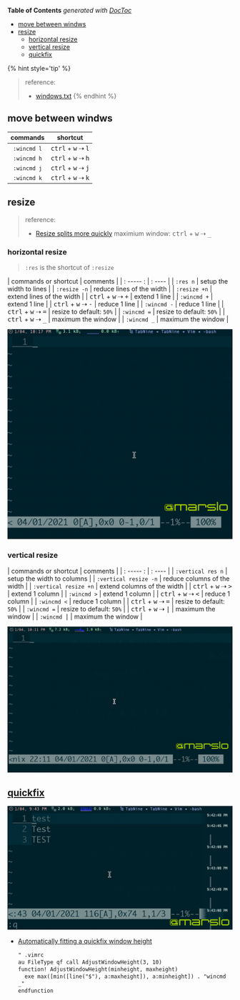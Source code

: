 <!-- START doctoc generated TOC please keep comment here to allow auto update -->
<!-- DON'T EDIT THIS SECTION, INSTEAD RE-RUN doctoc TO UPDATE -->
**Table of Contents**  *generated with [DocToc](https://github.com/thlorenz/doctoc)*

- [move between windws](#move-between-windws)
- [resize](#resize)
  - [horizontal resize](#horizontal-resize)
  - [vertical resize](#vertical-resize)
  - [quickfix](#quickfix)

<!-- END doctoc generated TOC please keep comment here to allow auto update -->

{% hint style='tip' %}
> reference:
> - [windows.txt](https://vimhelp.org/windows.txt.html)
{% endhint %}

## move between windws
| commands    | shortcut                                      |
| :---:       | :---:                                         |
| `:wincmd l` | <kbd>ctrl</kbd> + <kbd>w</kbd> ⇢ <kbd>l</kbd> |
| `:wincmd h` | <kbd>ctrl</kbd> + <kbd>w</kbd> ⇢ <kbd>h</kbd> |
| `:wincmd j` | <kbd>ctrl</kbd> + <kbd>w</kbd> ⇢ <kbd>j</kbd> |
| `:wincmd k` | <kbd>ctrl</kbd> + <kbd>w</kbd> ⇢ <kbd>k</kbd> |

## resize
> reference:
> - [Resize splits more quickly](https://vim.fandom.com/wiki/Resize_splits_more_quickly)
> maximium window: <kbd>ctrl</kbd> + <kbd>w</kbd> ⇢ <kbd>_</kbd>

### horizontal resize
  > `:res` is the shortcut of `:resize`

| commands or shortcut                          | comments                      |
| : ----- :                                     | : ----                        |
| `:res n`                                      | setup the width to <n> lines  |
| `:resize -n`                                  | reduce <n> lines of the width |
| `:resize +n`                                  | extend <n> lines of the width |
| <kbd>ctrl</kbd> + <kbd>w</kbd> ⇢ <kbd>+</kbd> | extend 1 line                 |
| `:wincmd +`                                   | extend 1 line                 |
| <kbd>ctrl</kbd> + <kbd>w</kbd> ⇢ <kbd>-</kbd> | reduce 1 line                 |
| `:wincmd -`                                   | reduce 1 line                 |
| <kbd>ctrl</kbd> + <kbd>w</kbd> ⇢ <kbd>=</kbd> | resize to default: `50%`      |
| `:wincmd =`                                   | resize to default: `50%`      |
| <kbd>ctrl</kbd> + <kbd>w</kbd> ⇢ <kbd>_</kbd> | maximum the window            |
| `:wincmd _`                                   | maximum the window            |

![resize](../../screenshot/vim/resize.gif)

### vertical resize

| commands or shortcut                               | comments                        |
| : ----- :                                          | : ----                          |
| `:vertical res n`                                  | setup the width to <n> columns  |
| `:vertical resize -n`                              | reduce <n> columns of the width |
| `:vertical resize +n`                              | extend <n> columns of the width |
| <kbd>ctrl</kbd> + <kbd>w</kbd> ⇢ <kbd>&gt;</kbd>   | extend 1 column                 |
| `:wincmd >`                                        | extend 1 column                 |
| <kbd>ctrl</kbd> + <kbd>w</kbd> ⇢ <kbd>&lt;</kbd>   | reduce 1 column                 |
| `:wincmd <`                                        | reduce 1 column                 |
| <kbd>ctrl</kbd> + <kbd>w</kbd> ⇢ <kbd>=</kbd>      | resize to default: `50%`        |
| `:wincmd =`                                        | resize to default: `50%`        |
| <kbd>ctrl</kbd> + <kbd>w</kbd> ⇢ <kbd>&#124;</kbd> | maximum the window              |
| `:wincmd ⎮`                                        | maximum the window              |

![vertical resize](../../screenshot/vim/resize-vertical.gif)

## [quickfix](http://vimdoc.sourceforge.net/htmldoc/quickfix.html)

![quickfix windows](../../screenshot/vim/vimgrep-quckfix-window.gif)

- [Automatically fitting a quickfix window height](https://vim.fandom.com/wiki/Automatically_fitting_a_quickfix_window_height)
  ```
  " .vimrc
  au FileType qf call AdjustWindowHeight(3, 10)
  function! AdjustWindowHeight(minheight, maxheight)
    exe max([min([line("$"), a:maxheight]), a:minheight]) . "wincmd _"
  endfunction
  ```
